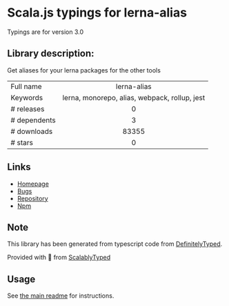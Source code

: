 
# Scala.js typings for lerna-alias

Typings are for version 3.0

## Library description:
Get aliases for your lerna packages for the other tools

|                    |                 |
| ------------------ | :-------------: |
| Full name          | lerna-alias |
| Keywords           | lerna, monorepo, alias, webpack, rollup, jest |
| # releases         | 0 |
| # dependents       | 3 |
| # downloads        | 83355 |
| # stars            | 0 |

## Links
- [Homepage](https://github.com/Andarist/lerna-alias#readme)
- [Bugs](https://github.com/Andarist/lerna-alias/issues)
- [Repository](https://github.com/Andarist/lerna-alias)
- [Npm](https://www.npmjs.com/package/lerna-alias)
    


## Note
This library has been generated from typescript code from [DefinitelyTyped](https://definitelytyped.org).

Provided with :purple_heart: from [ScalablyTyped](https://github.com/oyvindberg/ScalablyTyped)

## Usage
See [the main readme](../../readme.md) for instructions.


